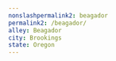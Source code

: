 ```yaml
---
﻿nonslashpermalink2: beagador
permalink2: /beagador/
alley: Beagador
city: Brookings
state: Oregon
---
```

